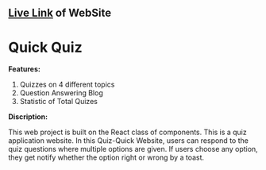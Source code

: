 ##   [Live Link]([https://quick-quiz-11.netlify.app/]) of WebSite 

# Quick Quiz

**Features:** 
 1. Quizzes on 4 different topics
 2. Question Answering Blog
 3. Statistic of Total Quizes
 
**Discription:**
 
This web project is built on the React class of components. This is a quiz application website. In this Quiz-Quick Website, users can respond to the quiz questions where multiple options are given. If users choose any option, they get notify whether the option right or wrong by a toast. 






